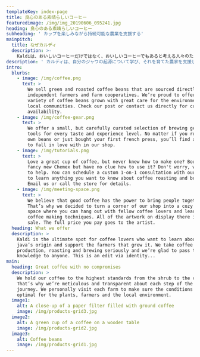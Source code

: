```yaml
---
templateKey: index-page
title: 良心のある素晴らしいコーヒー
featuredimage: /img/img_20190606_095241.jpg
heading: 良心のある素晴らしいコーヒー
subheading: ' カップを楽しみながら持続可能な農業を支援する'
mainpitch:
  title: なぜカルディ
  description: >-
    Kaldiは、おいしいコーヒーだけではなく、おいしいコーヒーでもあると考える人々のためのコーヒーショップです。私たちはすべての豆を小規模の持続可能な農家から直接調達し、利益の一部が彼らの地域社会に確実に再投資されるようにします。
description: ' カルディは、自分のジャワの起源について学び、それを育てた農家を支援したいコーヒー愛好家のための究極のスポットです。私たちはコーヒーの製造、焙煎、醸造を真剣に受け止めており、その知識を誰にでも伝えていただけることをうれしく思います'
intro:
  blurbs:
    - image: /img/coffee.png
      text: >
        We sell green and roasted coffee beans that are sourced directly from
        independent farmers and farm cooperatives. We’re proud to offer a
        variety of coffee beans grown with great care for the environment and
        local communities. Check our post or contact us directly for current
        availability.
    - image: /img/coffee-gear.png
      text: >
        We offer a small, but carefully curated selection of brewing gear and
        tools for every taste and experience level. No matter if you roast your
        own beans or just bought your first french press, you’ll find a gadget
        to fall in love with in our shop.
    - image: /img/tutorials.png
      text: >
        Love a great cup of coffee, but never knew how to make one? Bought a
        fancy new Chemex but have no clue how to use it? Don't worry, we’re here
        to help. You can schedule a custom 1-on-1 consultation with our baristas
        to learn anything you want to know about coffee roasting and brewing.
        Email us or call the store for details.
    - image: /img/meeting-space.png
      text: >
        We believe that good coffee has the power to bring people together.
        That’s why we decided to turn a corner of our shop into a cozy meeting
        space where you can hang out with fellow coffee lovers and learn about
        coffee making techniques. All of the artwork on display there is for
        sale. The full price you pay goes to the artist.
  heading: What we offer
  description: >
    Kaldi is the ultimate spot for coffee lovers who want to learn about their
    java’s origin and support the farmers that grew it. We take coffee
    production, roasting and brewing seriously and we’re glad to pass that
    knowledge to anyone. This is an edit via identity...
main:
  heading: Great coffee with no compromises
  description: >
    We hold our coffee to the highest standards from the shrub to the cup.
    That’s why we’re meticulous and transparent about each step of the coffee’s
    journey. We personally visit each farm to make sure the conditions are
    optimal for the plants, farmers and the local environment.
  image1:
    alt: A close-up of a paper filter filled with ground coffee
    image: /img/products-grid3.jpg
  image2:
    alt: A green cup of a coffee on a wooden table
    image: /img/products-grid2.jpg
  image3:
    alt: Coffee beans
    image: /img/products-grid1.jpg
---
```


